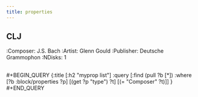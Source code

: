 ```yaml
---
title: properties
---
```


## CLJ
:Composer:  J.S. Bach
:Artist:    Glenn Gould
:Publisher: Deutsche Grammophon
:NDisks:    1
##
##
#+BEGIN_QUERY
{:title [:h2 "myprop list"]
 :query [:find (pull ?b [*])
         :where
         [?b :block/properties ?p]
         [(get ?p "type") ?t]
         [(= "Composer" ?t)]]
 }
#+END_QUERY
